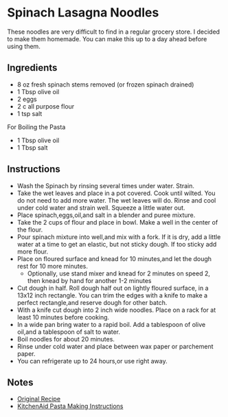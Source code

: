 # Spinach Lasagna Noodles

These noodles are very difficult to find in a regular grocery store. I decided to make them homemade. You can make this up to a day ahead before using them.

## Ingredients

- 8 oz fresh spinach stems removed (or frozen spinach drained)
- 1 Tbsp olive oil 
- 2 eggs 
- 2 c all purpose flour
- 1 tsp salt

For Boiling the Pasta
- 1 Tbsp olive oil 
- 1 Tbsp salt

## Instructions

- Wash the Spinach by rinsing several times under water. Strain.
- Take the wet leaves and place in a pot covered. Cook until wilted. You do not need to add more water. The wet leaves will do. Rinse and cool under cold water and strain well. Squeeze a little water out.
- Place spinach,eggs,oil,and salt in a blender and puree mixture. 
- Take the 2 cups of flour and place in bowl. Make a well in the center of the flour.
- Pour spinach mixture into well,and mix with a fork. If it is dry, add a little water at a time to get an elastic, but not sticky dough. If too sticky add more flour.
- Place on floured surface and knead for 10 minutes,and let the dough rest for 10 more minutes. 
  - Optionally, use stand mixer and knead for 2 minutes on speed 2, then knead by hand for another 1-2 minutes
- Cut dough in half. Roll dough half out on lightly floured surface, in a 13x12 inch rectangle. You can trim the edges with a knife to make a perfect rectangle,and reserve dough for other batch. 
- With a knife cut dough into 2 inch wide noodles. Place on a rack for at least 10 minutes before cooking.
- In a wide pan bring water to a rapid boil. Add a tablespoon of olive oil,and a tablespoon of salt to water. 
- Boil noodles for about 20 minutes. 
- Rinse under cold water and place between wax paper or parchement paper. 
- You can refrigerate up to 24 hours,or use right away.

## Notes

- [Original Recipe](https://www.justapinch.com/recipes/main-course/main-course-pasta/homemade-spinach-lasagna-noodles-no-machine.html)
- [KitchenAid Pasta Making Instructions](https://producthelp.kitchenaid.com/Countertop_Appliances/Stand_Mixer_Attachments/Pasta_and_Grains/Pasta_Cutter/Make_Perfect_Pasta_Dough)